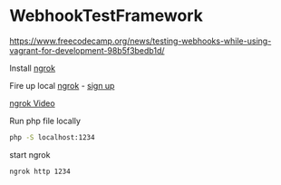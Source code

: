 # WebhookTestFramework

<https://www.freecodecamp.org/news/testing-webhooks-while-using-vagrant-for-development-98b5f3bedb1d/>

Install [ngrok](https://ngrok.com/download)

Fire up local [ngrok](https://ngrok.com/)
    - [sign up](https://dashboard.ngrok.com/signup)

[ngrok Video](https://www.youtube.com/watch?v=pVmtNH51mSE)

Run php file locally

```bash
php -S localhost:1234
```

start ngrok

```bash
ngrok http 1234 
```
